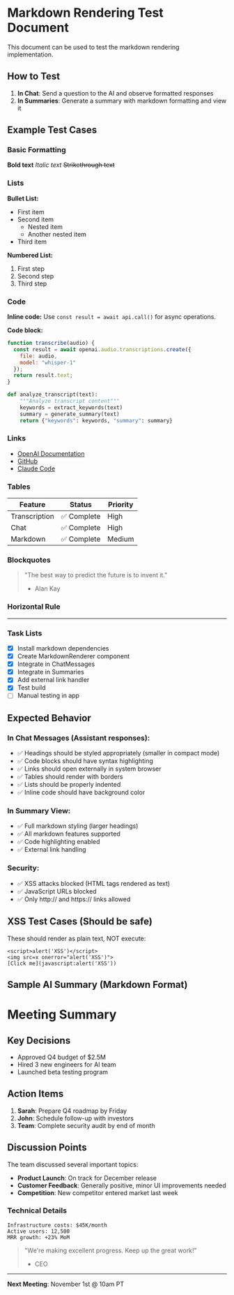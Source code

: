 # Markdown Rendering Test Document

This document can be used to test the markdown rendering implementation.

## How to Test

1. **In Chat**: Send a question to the AI and observe formatted responses
2. **In Summaries**: Generate a summary with markdown formatting and view it

## Example Test Cases

### Basic Formatting

**Bold text**
*Italic text*
~~Strikethrough text~~

### Lists

**Bullet List:**
- First item
- Second item
  - Nested item
  - Another nested item
- Third item

**Numbered List:**
1. First step
2. Second step
3. Third step

### Code

**Inline code:** Use `const result = await api.call()` for async operations.

**Code block:**
```javascript
function transcribe(audio) {
  const result = await openai.audio.transcriptions.create({
    file: audio,
    model: "whisper-1"
  });
  return result.text;
}
```

```python
def analyze_transcript(text):
    """Analyze transcript content"""
    keywords = extract_keywords(text)
    summary = generate_summary(text)
    return {"keywords": keywords, "summary": summary}
```

### Links

- [OpenAI Documentation](https://platform.openai.com/docs)
- [GitHub](https://github.com)
- [Claude Code](https://claude.com/claude-code)

### Tables

| Feature | Status | Priority |
|---------|--------|----------|
| Transcription | ✅ Complete | High |
| Chat | ✅ Complete | High |
| Markdown | ✅ Complete | Medium |

### Blockquotes

> "The best way to predict the future is to invent it."
> - Alan Kay

### Horizontal Rule

---

### Task Lists

- [x] Install markdown dependencies
- [x] Create MarkdownRenderer component
- [x] Integrate in ChatMessages
- [x] Integrate in Summaries
- [x] Add external link handler
- [x] Test build
- [ ] Manual testing in app

## Expected Behavior

### In Chat Messages (Assistant responses):
- ✅ Headings should be styled appropriately (smaller in compact mode)
- ✅ Code blocks should have syntax highlighting
- ✅ Links should open externally in system browser
- ✅ Tables should render with borders
- ✅ Lists should be properly indented
- ✅ Inline code should have background color

### In Summary View:
- ✅ Full markdown styling (larger headings)
- ✅ All markdown features supported
- ✅ Code highlighting enabled
- ✅ External link handling

### Security:
- ✅ XSS attacks blocked (HTML tags rendered as text)
- ✅ JavaScript URLs blocked
- ✅ Only http:// and https:// links allowed

## XSS Test Cases (Should be safe)

These should render as plain text, NOT execute:

```
<script>alert('XSS')</script>
<img src=x onerror="alert('XSS')">
[Click me](javascript:alert('XSS'))
```

## Sample AI Summary (Markdown Format)

# Meeting Summary

## Key Decisions
- Approved Q4 budget of $2.5M
- Hired 3 new engineers for AI team
- Launched beta testing program

## Action Items
1. **Sarah**: Prepare Q4 roadmap by Friday
2. **John**: Schedule follow-up with investors
3. **Team**: Complete security audit by end of month

## Discussion Points
The team discussed several important topics:

- **Product Launch**: On track for December release
- **Customer Feedback**: Generally positive, minor UI improvements needed
- **Competition**: New competitor entered market last week

### Technical Details
```
Infrastructure costs: $45K/month
Active users: 12,500
MRR growth: +23% MoM
```

> "We're making excellent progress. Keep up the great work!"
> - CEO

---

**Next Meeting**: November 1st @ 10am PT
